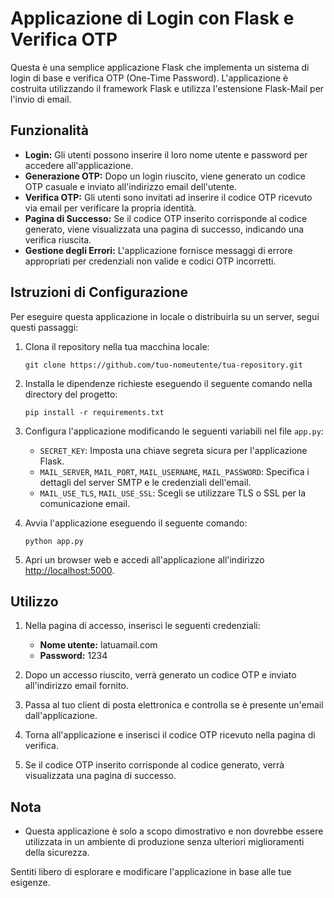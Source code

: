 # Applicazione di Login con Flask e Verifica OTP

Questa è una semplice applicazione Flask che implementa un sistema di login di base e verifica OTP (One-Time Password). L'applicazione è costruita utilizzando il framework Flask e utilizza l'estensione Flask-Mail per l'invio di email.

## Funzionalità

- **Login:** Gli utenti possono inserire il loro nome utente e password per accedere all'applicazione.
- **Generazione OTP:** Dopo un login riuscito, viene generato un codice OTP casuale e inviato all'indirizzo email dell'utente.
- **Verifica OTP:** Gli utenti sono invitati ad inserire il codice OTP ricevuto via email per verificare la propria identità.
- **Pagina di Successo:** Se il codice OTP inserito corrisponde al codice generato, viene visualizzata una pagina di successo, indicando una verifica riuscita.
- **Gestione degli Errori:** L'applicazione fornisce messaggi di errore appropriati per credenziali non valide e codici OTP incorretti.

## Istruzioni di Configurazione

Per eseguire questa applicazione in locale o distribuirla su un server, segui questi passaggi:

1. Clona il repository nella tua macchina locale:

   ```
   git clone https://github.com/tuo-nomeutente/tua-repository.git
   ```

2. Installa le dipendenze richieste eseguendo il seguente comando nella directory del progetto:

   ```
   pip install -r requirements.txt
   ```

3. Configura l'applicazione modificando le seguenti variabili nel file `app.py`:

   - `SECRET_KEY`: Imposta una chiave segreta sicura per l'applicazione Flask.
   - `MAIL_SERVER`, `MAIL_PORT`, `MAIL_USERNAME`, `MAIL_PASSWORD`: Specifica i dettagli del server SMTP e le credenziali dell'email.
   - `MAIL_USE_TLS`, `MAIL_USE_SSL`: Scegli se utilizzare TLS o SSL per la comunicazione email.

4. Avvia l'applicazione eseguendo il seguente comando:

   ```
   python app.py
   ```

5. Apri un browser web e accedi all'applicazione all'indirizzo [http://localhost:5000](http://localhost:5000).

## Utilizzo

1. Nella pagina di accesso, inserisci le seguenti credenziali:

   - **Nome utente:** latuamail.com
   - **Password:** 1234

2. Dopo un accesso riuscito, verrà generato un codice OTP e inviato all'indirizzo email fornito.

3. Passa al tuo client di posta elettronica e controlla se è presente un'email dall'applicazione.

4. Torna all'applicazione e inserisci il codice OTP ricevuto nella pagina di verifica.

5. Se il codice OTP inserito corrisponde al codice generato, verrà visualizzata una pagina di successo.

## Nota

- Questa applicazione è solo a scopo dimostrativo e non dovrebbe essere utilizzata in un ambiente di produzione senza ulteriori miglioramenti della sicurezza.

Sentiti libero di esplorare e modificare l'applicazione in base alle tue esigenze.
